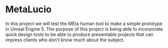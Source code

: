 # MetaLucio
In this project we will test the MEta human tool to make a simple prototype in Unreal Engine 5. The purpose of this project is being able to incorporate quick design tools to be able to produce presentable projects that can impress clients who don't know much about the subject.
